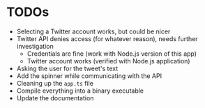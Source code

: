 # TODOs

- Selecting a Twitter account works, but could be nicer
- Twitter API denies access (for whatever reason), needs further investigation
  - Credentials are fine (work with Node.js version of this app)
  - Twitter account works (verified with Node.js application)
- Asking the user for the tweet's text
- Add the spinner while communicating with the API
- Cleaning up the `app.ts` file
- Compile everything into a binary executable
- Update the documentation
